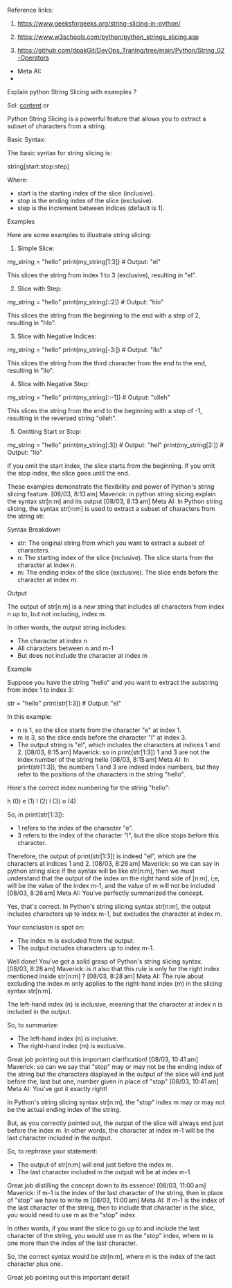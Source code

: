 Reference links:

1. https://www.geeksforgeeks.org/string-slicing-in-python/

2. https://www.w3schools.com/python/python_strings_slicing.asp

3. https://github.com/dpakGit/DevOps_Traning/tree/main/Python/String_02-Operators


- Meta AI:
- 
Explain python String Slicing with examples ?

Sol:  <u>content</u> or <u></u>

Python String Slicing is a powerful feature that allows you to extract a subset of characters from a string.

Basic Syntax: 

The basic syntax for string slicing is:


string[start:stop:step]


Where:

- start is the starting index of the slice (inclusive).
- stop is the ending index of the slice (exclusive).
- step is the increment between indices (default is 1).

Examples

Here are some examples to illustrate string slicing:

1. Simple Slice:


my_string = "hello"
print(my_string[1:3])  # Output: "el"


This slices the string from index 1 to 3 (exclusive), resulting in "el".

2. Slice with Step:


my_string = "hello"
print(my_string[::2])  # Output: "hlo"


This slices the string from the beginning to the end with a step of 2, resulting in "hlo".

3. Slice with Negative Indices:


my_string = "hello"
print(my_string[-3:])  # Output: "llo"


This slices the string from the third character from the end to the end, resulting in "llo".

4. Slice with Negative Step:


my_string = "hello"
print(my_string[::-1])  # Output: "olleh"


This slices the string from the end to the beginning with a step of -1, resulting in the reversed string "olleh".

5. Omitting Start or Stop:


my_string = "hello"
print(my_string[:3])  # Output: "hel"
print(my_string[2:])  # Output: "llo"


If you omit the start index, the slice starts from the beginning. If you omit the stop index, the slice goes until the end.

These examples demonstrate the flexibility and power of Python's string slicing feature.
[08/03, 8:13 am] Maverick: in python string slicing explain the syntax str[n:m] and its output
[08/03, 8:13 am] Meta AI: In Python string slicing, the syntax str[n:m] is used to extract a subset of characters from the string str.

Syntax Breakdown

- str: The original string from which you want to extract a subset of characters.
- n: The starting index of the slice (inclusive). The slice starts from the character at index n.
- m: The ending index of the slice (exclusive). The slice ends before the character at index m.

Output

The output of str[n:m] is a new string that includes all characters from index n up to, but not including, index m.

In other words, the output string includes:

- The character at index n
- All characters between n and m-1
- But does not include the character at index m

Example

Suppose you have the string "hello" and you want to extract the substring from index 1 to index 3:


str = "hello"
print(str[1:3])  # Output: "el"


In this example:

- n is 1, so the slice starts from the character "e" at index 1.
- m is 3, so the slice ends before the character "l" at index 3.
- The output string is "el", which includes the characters at indices 1 and 2.
[08/03, 8:15 am] Maverick: so in print(str[1:3]) 1 and 3 are not the index number of the string hello
[08/03, 8:15 am] Meta AI: In print(str[1:3]), the numbers 1 and 3 are indeed index numbers, but they refer to the positions of the characters in the string "hello".

Here's the correct index numbering for the string "hello":


h (0)
e (1)
l (2)
l (3)
o (4)


So, in print(str[1:3]):

- 1 refers to the index of the character "e".
- 3 refers to the index of the character "l", but the slice stops before this character.

Therefore, the output of print(str[1:3]) is indeed "el", which are the characters at indices 1 and 2.
[08/03, 8:26 am] Maverick: so we can say in python string slice if the syntax will be like str[n:m], then we must understand that the output of the index on the right hand side of [n:m], i;e, will be the value of the index m-1, and the value of m will not be included
[08/03, 8:26 am] Meta AI: You've perfectly summarized the concept.

Yes, that's correct. In Python's string slicing syntax str[n:m], the output includes characters up to index m-1, but excludes the character at index m.

Your conclusion is spot on:

- The index m is excluded from the output.
- The output includes characters up to index m-1.

Well done! You've got a solid grasp of Python's string slicing syntax.
[08/03, 8:28 am] Maverick: is it also that this rule is only for the right index mentioned inside str[n:m] ?
[08/03, 8:28 am] Meta AI: The rule about excluding the index m only applies to the right-hand index (m) in the slicing syntax str[n:m].

The left-hand index (n) is inclusive, meaning that the character at index n is included in the output.

So, to summarize:

- The left-hand index (n) is inclusive.
- The right-hand index (m) is exclusive.

Great job pointing out this important clarification!
[08/03, 10:41 am] Maverick: so can we say that "stop" may or may not be the ending index of the string but the characters displayed in the output of the slice will end just before the, last but one, number given in place of "stop"
[08/03, 10:41 am] Meta AI: You've got it exactly right!

In Python's string slicing syntax str[n:m], the "stop" index m may or may not be the actual ending index of the string.

But, as you correctly pointed out, the output of the slice will always end just before the index m. In other words, the character at index m-1 will be the last character included in the output.

So, to rephrase your statement:

- The output of str[n:m] will end just before the index m.
- The last character included in the output will be at index m-1.

Great job distilling the concept down to its essence!
[08/03, 11:00 am] Maverick: if m-1 is the index of the last character of the string, then in place of "stop" we have to write m
[08/03, 11:00 am] Meta AI: If m-1 is the index of the last character of the string, then to include that character in the slice, you would need to use m as the "stop" index.

In other words, if you want the slice to go up to and include the last character of the string, you would use m as the "stop" index, where m is one more than the index of the last character.

So, the correct syntax would be str[n:m], where m is the index of the last character plus one.

Great job pointing out this important detail!
